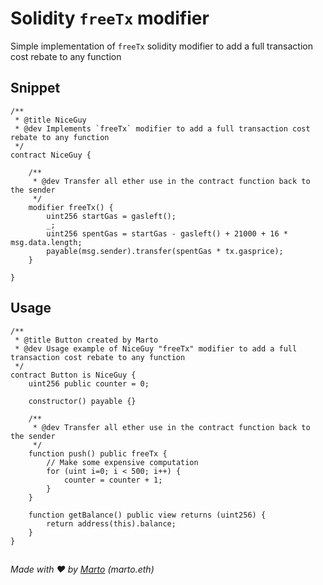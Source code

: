 # Solidity `freeTx` modifier

Simple implementation of `freeTx` solidity modifier to add a full transaction cost rebate to any function

## Snippet
```solidity
/** 
 * @title NiceGuy
 * @dev Implements `freeTx` modifier to add a full transaction cost rebate to any function
 */
contract NiceGuy {
    
    /**
     * @dev Transfer all ether use in the contract function back to the sender  
     */
    modifier freeTx() {
        uint256 startGas = gasleft();
        _;
        uint256 spentGas = startGas - gasleft() + 21000 + 16 * msg.data.length;
        payable(msg.sender).transfer(spentGas * tx.gasprice);
    }
    
}
```

## Usage
```solidity
/**
 * @title Button created by Marto
 * @dev Usage example of NiceGuy "freeTx" modifier to add a full transaction cost rebate to any function
 */
contract Button is NiceGuy {
    uint256 public counter = 0;
    
    constructor() payable {}
    
    /**
     * @dev Transfer all ether use in the contract function back to the sender  
     */
    function push() public freeTx {
        // Make some expensive computation
        for (uint i=0; i < 500; i++) {
            counter = counter + 1;
        }
    }
    
    function getBalance() public view returns (uint256) {
        return address(this).balance;
    }
}
```





##
###### Made with ❤ by <a target="_blank" href="https://twitter.com/martinlsanchez" class="author">Marto</a> (marto.eth)
